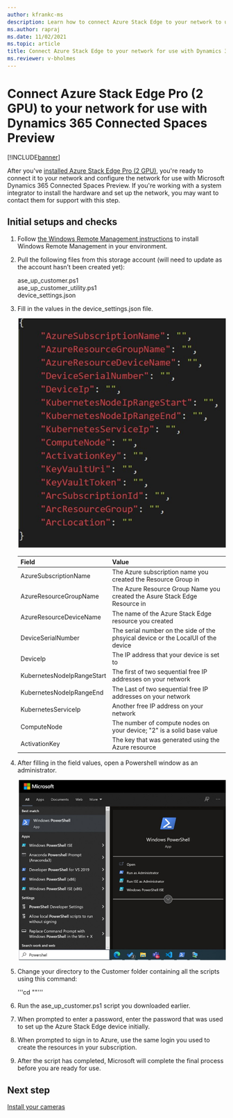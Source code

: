 ```yaml
---
author: kfrankc-ms
description: Learn how to connect Azure Stack Edge to your network to use with Dynamics 365 Connected Spaces Preview
ms.author: rapraj
ms.date: 11/02/2021
ms.topic: article
title: Connect Azure Stack Edge to your network for use with Dynamics 365 Connected Spaces Preview
ms.reviewer: v-bholmes
---
```


# Connect Azure Stack Edge Pro (2 GPU) to your network for use with Dynamics 365 Connected Spaces Preview

[!INCLUDE[banner](includes/banner.md)]

After you've [installed Azure Stack Edge Pro (2 GPU)](ase-install.md), you're ready to connect it to your network and configure the network for use with Microsoft Dynamics 365 Connected Spaces Preview. If you're working with a system integrator to install the hardware and set up the network, you may want to contact them for support with this step. 

## Initial setups and checks

1. Follow [the Windows Remote Management instructions](https://docs.microsoft.com/windows/win32/winrm/installation-and-configuration-for-windows-remote-management#quick-default-configuration) to install Windows Remote Management in your environment.

2. Pull the following files from this storage account (will need to update as the account hasn’t been created yet):

    ase_up_customer.ps1<br>
    ase_up_customer_utility.ps1<br>
    device_settings.json

3. Fill in the values in the device_settings.json file.

     ![Windows Remote Management settings.](media/ase-connect-windows-remote-management.jpg "Windows Remote Management settings")
 
    |Field|Value|
    |------------------------------------------|-----------------------------------------------------------------------------------|
    |AzureSubscriptionName|The Azure subscription name you created the Resource Group in|
    |AzureResourceGroupName|The Azure Resource Group Name you created the Asure Stack Edge Resource in|
    |AzureResourceDeviceName|The name of the Azure Stack Edge resource you created|
    |DeviceSerialNumber|The serial number on the side of the phsyical device or the LocalUI of the device|
    |DeviceIp|The IP address that your device is set to|
    |KubernetesNodeIpRangeStart|The first of two sequential free IP addresses on your network|
    |KubernetesNodeIpRangeEnd|The Last of two sequential free IP addresses on your network|
    |KubernetesServiceIp|Another free IP address on your network|
    |ComputeNode|The number of compute nodes on your device; "2" is a solid base value|
    |ActivationKey|	The key that was generated using the Azure resource|


4. After filling in the field values, open a Powershell window as an administrator. 

     ![Screenshot of Windows Powershell window.](media/ase-connect-powershell.jpg "Screenshot of Windows Powershell window")

5. Change your directory to the Customer folder containing all the scripts using this command:

    '''cd "<File Path to folder>"'''

6. Run the ase_up_customer.ps1 script you downloaded earlier.

7. When prompted to enter a password, enter the password that was used to set up the Azure Stack Edge device initially. 

8. When prompted to sign in to Azure, use the same login you used to create the resources in your subscription.

9. After the script has completed, Microsoft will complete the final process before you are ready for use.

## Next step

[Install your cameras](install-cameras.md)
